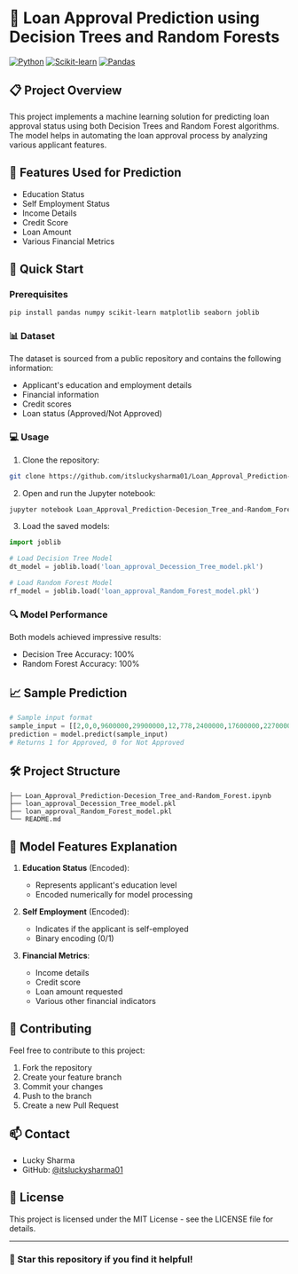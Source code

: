 # 🏦 Loan Approval Prediction using Decision Trees and Random Forests

[![Python](https://img.shields.io/badge/Python-3.7+-blue.svg)](https://www.python.org/downloads/)
[![Scikit-learn](https://img.shields.io/badge/Scikit--learn-Latest-orange.svg)](https://scikit-learn.org/stable/)
[![Pandas](https://img.shields.io/badge/Pandas-Latest-green.svg)](https://pandas.pydata.org/)

## 📋 Project Overview

This project implements a machine learning solution for predicting loan approval status using both Decision Trees and Random Forest algorithms. The model helps in automating the loan approval process by analyzing various applicant features.

## 🎯 Features Used for Prediction

- Education Status
- Self Employment Status
- Income Details
- Credit Score
- Loan Amount
- Various Financial Metrics

## 🚀 Quick Start

### Prerequisites

```bash
pip install pandas numpy scikit-learn matplotlib seaborn joblib
```

### 📊 Dataset

The dataset is sourced from a public repository and contains the following information:

- Applicant's education and employment details
- Financial information
- Credit scores
- Loan status (Approved/Not Approved)

### 💻 Usage

1. Clone the repository:

```bash
git clone https://github.com/itsluckysharma01/Loan_Approval_Prediction-Decision_Tree_and_Random_Forest.git
```

2. Open and run the Jupyter notebook:

```bash
jupyter notebook Loan_Approval_Prediction-Decesion_Tree_and-Random_Forest.ipynb
```

3. Load the saved models:

```python
import joblib

# Load Decision Tree Model
dt_model = joblib.load('loan_approval_Decession_Tree_model.pkl')

# Load Random Forest Model
rf_model = joblib.load('loan_approval_Random_Forest_model.pkl')
```

### 🔍 Model Performance

Both models achieved impressive results:

- Decision Tree Accuracy: 100%
- Random Forest Accuracy: 100%

## 📈 Sample Prediction

```python
# Sample input format
sample_input = [[2,0,0,9600000,29900000,12,778,2400000,17600000,22700000,8000000]]
prediction = model.predict(sample_input)
# Returns 1 for Approved, 0 for Not Approved
```

## 🛠️ Project Structure

```
├── Loan_Approval_Prediction-Decesion_Tree_and-Random_Forest.ipynb
├── loan_approval_Decession_Tree_model.pkl
├── loan_approval_Random_Forest_model.pkl
└── README.md
```

## 📝 Model Features Explanation

1. **Education Status** (Encoded):

   - Represents applicant's education level
   - Encoded numerically for model processing

2. **Self Employment** (Encoded):

   - Indicates if the applicant is self-employed
   - Binary encoding (0/1)

3. **Financial Metrics**:
   - Income details
   - Credit score
   - Loan amount requested
   - Various other financial indicators

## 🤝 Contributing

Feel free to contribute to this project:

1. Fork the repository
2. Create your feature branch
3. Commit your changes
4. Push to the branch
5. Create a new Pull Request

## 📫 Contact

- Lucky Sharma
- GitHub: [@itsluckysharma01](https://github.com/itsluckysharma01)

## 📜 License

This project is licensed under the MIT License - see the LICENSE file for details.

---

### 🌟 Star this repository if you find it helpful!
